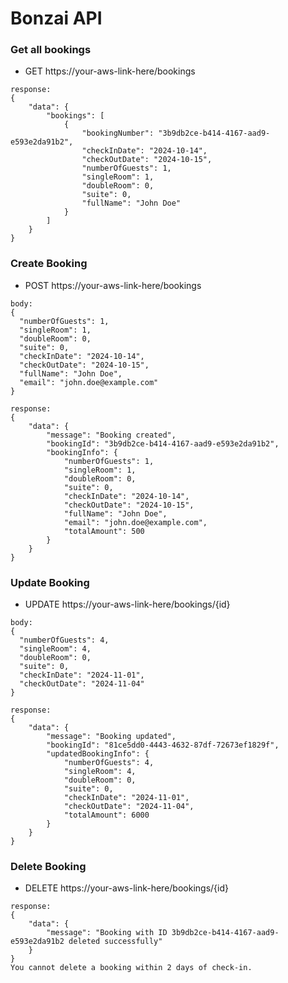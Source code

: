 # Bonzai API

### Get all bookings

- GET https://your-aws-link-here/bookings

```
response:
{
	"data": {
		"bookings": [
			{
				"bookingNumber": "3b9db2ce-b414-4167-aad9-e593e2da91b2",
				"checkInDate": "2024-10-14",
				"checkOutDate": "2024-10-15",
				"numberOfGuests": 1,
				"singleRoom": 1,
				"doubleRoom": 0,
				"suite": 0,
				"fullName": "John Doe"
			}
		]
	}
}
```

### Create Booking

- POST https://your-aws-link-here/bookings

```
body:
{
  "numberOfGuests": 1,
  "singleRoom": 1,
  "doubleRoom": 0,
  "suite": 0,
  "checkInDate": "2024-10-14",
  "checkOutDate": "2024-10-15",
  "fullName": "John Doe",
  "email": "john.doe@example.com"
}
```

```
response:
{
	"data": {
		"message": "Booking created",
		"bookingId": "3b9db2ce-b414-4167-aad9-e593e2da91b2",
		"bookingInfo": {
			"numberOfGuests": 1,
			"singleRoom": 1,
			"doubleRoom": 0,
			"suite": 0,
			"checkInDate": "2024-10-14",
			"checkOutDate": "2024-10-15",
			"fullName": "John Doe",
			"email": "john.doe@example.com",
			"totalAmount": 500
		}
	}
}
```

### Update Booking

- UPDATE https://your-aws-link-here/bookings/{id}

```
body:
{
  "numberOfGuests": 4,
  "singleRoom": 4,
  "doubleRoom": 0,
  "suite": 0,
  "checkInDate": "2024-11-01",
  "checkOutDate": "2024-11-04"
}
```

```
response:
{
	"data": {
		"message": "Booking updated",
		"bookingId": "81ce5dd0-4443-4632-87df-72673ef1829f",
		"updatedBookingInfo": {
			"numberOfGuests": 4,
			"singleRoom": 4,
			"doubleRoom": 0,
			"suite": 0,
			"checkInDate": "2024-11-01",
			"checkOutDate": "2024-11-04",
			"totalAmount": 6000
		}
	}
}
```

### Delete Booking

- DELETE https://your-aws-link-here/bookings/{id}

```
response:
{
	"data": {
		"message": "Booking with ID 3b9db2ce-b414-4167-aad9-e593e2da91b2 deleted successfully"
	}
}
You cannot delete a booking within 2 days of check-in.
```
